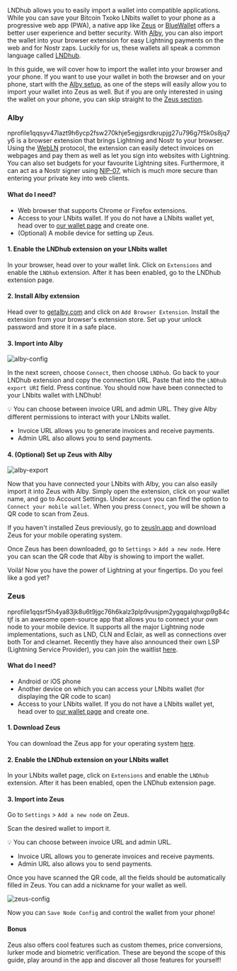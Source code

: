 LNDhub allows you to easily import a wallet into compatible applications. While you can save your Bitcoin Txoko LNbits wallet to your phone as a progressive web app (PWA), a native app like [Zeus](https://zeusln.app/) or [BlueWallet](https://bluewallet.io/) offers a better user experience and better security. With [Alby](https://getalby.com/), you can also import the wallet into your browser extension for easy Lightning payments on the web and for Nostr zaps. Luckily for us, these wallets all speak a common language called [LNDhub](https://github.com/BlueWallet/LndHub/tree/master). 

In this guide, we will cover how to import the wallet into your browser and your phone. If you want to use your wallet in both the browser and on your phone, start with the [Alby setup](#Alby), as one of the steps will easily allow you to import your wallet into Zeus as well. But if you are only interested in using the wallet on your phone, you can skip straight to the [Zeus section](#Zeus). 
### Alby
nprofile1qqsyv47lazt9h6ycp2fsw270khje5egjgsrdkrupjg27u796g7f5k0s8jq7y6 is a browser extension that brings Lightning and Nostr to your browser. Using the [WebLN](https://www.webln.dev/) protocol, the extension can easily detect invoices on webpages and pay them as well as let you sign into websites with Lightning. You can also set budgets for your favourite Lightning sites. Furthermore, it can act as a Nostr signer using [NIP-07](https://github.com/nostr-protocol/nips/blob/master/07.md), which is much more secure than entering your private key into web clients. 
#### What do I need? 
- Web browser that supports Chrome or Firefox extensions. 
- Access to your LNbits wallet. If you do not have a LNbits wallet yet, head over to [our wallet page](https://bitcointxoko.com) and create one. 
- (Optional) A mobile device for setting up Zeus. 
#### 1. Enable the LNDhub extension on your LNbits wallet
In your browser, head over to your wallet link. Click on `Extensions` and enable the `LNDhub` extension. After it has been enabled, go to the LNDhub extension page. 
#### 2. Install Alby extension
Head over to [getalby.com](https://getalby.com/) and click on `Add Browser Extension`. Install the extension from your browser's extension store. Set up your unlock password and store it in a safe place. 
#### 3. Import into Alby
![alby-config](https://raw.githubusercontent.com/bitcointxoko/guides/main/images/lndhub/alby-config.png)

In the next screen, choose `Connect`, then choose `LNDhub`. Go back to your LNDhub extension and copy the connection URL. Paste that into the `LNDhub export URI` field. Press continue. You should now have been connected to your LNbits wallet with LNDhub!

💡 You can choose between invoice URL and admin URL. They give Alby different permissions to interact with your LNbits wallet. 
- Invoice URL allows you to generate invoices and receive payments. 
- Admin URL also allows you to send payments. 
#### 4. (Optional) Set up Zeus with Alby
![alby-export](https://raw.githubusercontent.com/bitcointxoko/guides/main/images/lndhub/alby-export.png)

Now that you have connected your LNbits with Alby, you can also easily import it into Zeus with Alby. Simply open the extension, click on your wallet name, and go to Account Settings. Under ``Account`` you can find the option to `Connect your mobile wallet`. When you press `Connect`, you will be shown a QR code to scan from Zeus. 

If you haven't installed Zeus previously, go to [zeusln.app](https://zeusln.app/) and download Zeus for your mobile operating system. 

Once Zeus has been downloaded, go to `Settings` > `Add a new node`. Here you can scan the QR code that Alby is showing to import the wallet. 

Voilà! Now you have the power of Lightning at your fingertips. Do you feel like a god yet?

### Zeus
nprofile1qqsrf5h4ya83jk8u6t9jgc76h6kalz3plp9vusjpm2ygqgalqhxgp9g84ctjf is an awesome open-source app that allows you to connect your own node to your mobile device. It supports all the major Lightning node implementations, such as LND, CLN and Eclair, as well as connections over both Tor and clearnet. Recently they have also announced their own LSP (Lightning Service Provider), you can join the waitlist [here](https://olympusln.com/). 
#### What do I need?
- Android or iOS phone
- Another device on which you can access your LNbits wallet (for displaying the QR code to scan)
- Access to your LNbits wallet. If you do not have a LNbits wallet yet, head over to [our wallet page](https://bitcointxoko.com) and create one. 
#### 1. Download Zeus
You can download the Zeus app for your operating system [here](https://zeusln.app/).
#### 2. Enable the LNDhub extension on your LNbits wallet
In your LNbits wallet page, click on `Extensions` and enable the `LNDhub` extension. After it has been enabled, open the LNDhub extension page. 
#### 3. Import into Zeus
Go to `Settings` > `Add a new node` on Zeus.

Scan the desired wallet to import it. 

💡 You can choose between invoice URL and admin URL. 
- Invoice URL allows you to generate invoices and receive payments. 
- Admin URL also allows you to send payments. 

Once you have scanned the QR code, all the fields should be automatically filled in Zeus. You can add a nickname for your wallet as well. 

![zeus-config](https://github.com/bitcointxoko/guides/blob/main/images/lndhub/zeus-config.png)

Now you can `Save Node Config` and control the wallet from your phone!
#### Bonus
Zeus also offers cool features such as custom themes, price conversions, lurker mode and biometric verification. These are beyond the scope of this guide, play around in the app and discover all those features for yourself!

